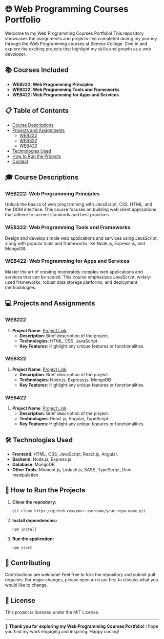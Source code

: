 # 🌐 Web Programming Courses Portfolio

Welcome to my Web Programming Courses Portfolio! This repository showcases the assignments and projects I've completed during my journey through the Web Programming courses at Seneca College. Dive in and explore the exciting projects that highlight my skills and growth as a web developer.

## 📚 Courses Included

- **WEB222: Web Programming Principles**
- **WEB322: Web Programming Tools and Frameworks**
- **WEB422: Web Programming for Apps and Services**

## 📋 Table of Contents

- [Course Descriptions](#course-descriptions)
- [Projects and Assignments](#projects-and-assignments)
  - [WEB222](#[web222](https://www.senecapolytechnic.ca/ssos/findOutline.do?isLoggedIn=&subjectOrAndTitle=web222))
  - [WEB322](#web322)
  - [WEB422](#web422)
- [Technologies Used](#technologies-used)
- [How to Run the Projects](#how-to-run-the-projects)
- [Contact](#contact)

## 🎓 Course Descriptions

### WEB222: Web Programming Principles
Unlock the basics of web programming with JavaScript, CSS, HTML, and the DOM interface. This course focuses on building web client applications that adhere to current standards and best practices.

### WEB322: Web Programming Tools and Frameworks
Design and develop simple web applications and services using JavaScript, along with popular tools and frameworks like Node.js, Express.js, and MongoDB.

### WEB422: Web Programming for Apps and Services
Master the art of creating moderately complex web applications and services that can be scaled. This course emphasizes JavaScript, widely-used frameworks, robust data storage platforms, and deployment methodologies.

## 💻 Projects and Assignments

### WEB222

1. **Project Name**: [Project Link](#)
   - **Description**: Brief description of the project.
   - **Technologies**: HTML, CSS, JavaScript
   - **Key Features**: Highlight any unique features or functionalities.

### WEB322

1. **Project Name**: [Project Link](#)
   - **Description**: Brief description of the project.
   - **Technologies**: Node.js, Express.js, MongoDB
   - **Key Features**: Highlight any unique features or functionalities.

### WEB422

1. **Project Name**: [Project Link](#)
   - **Description**: Brief description of the project.
   - **Technologies**: React.js, Angular, TypeScript
   - **Key Features**: Highlight any unique features or functionalities.

## 🛠️ Technologies Used

- **Frontend**: HTML, CSS, JavaScript, React.js, Angular.
- **Backend**: Node.js, Express.js
- **Database**: MongoDB
- **Other Tools**: Moment.js, Lodash.js, SASS, TypeScript, Dom manipulation.

## 🚀 How to Run the Projects

1. **Clone the repository:**
    ```sh
    git clone https://github.com/your-username/your-repo-name.git
    ```

2. **Install dependencies:**
    ```sh
    npm install
    ```

3. **Run the application:**
    ```sh
    npm start
    ```

## 🤝 Contributing

Contributions are welcome! Feel free to fork the repository and submit pull requests. For major changes, please open an issue first to discuss what you would like to change.

## 📄 License

This project is licensed under the MIT License.

---

🎉 **Thank you for exploring my Web Programming Courses Portfolio!** I hope you find my work engaging and inspiring. Happy coding!
